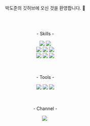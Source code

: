 <p align="center">박도준의 깃허브에 오신 것을 환영합니다. 👋</p>
<br>
<br>

<!-- <div align="center">
  
  ![Dojun's GitHub stats](https://github-readme-stats.vercel.app/api?username=dojuun2&show_icons=true&theme=gruvbox)

</div> -->


<p align="center">- Skills -</p>
<div align="center">
  <img src="https://img.shields.io/badge/Java-0769AD?style=for-the-badge&logo=Java&logoColor=white"/>
  <img src="https://img.shields.io/badge/Spring Boot-6DB33F?style=for-the-badge&logo=Spring Boot&logoColor=white"/>
  <br>


  <img src="https://img.shields.io/badge/MySQL-4479A1.svg?&style=for-the-badge&logo=MySQL&logoColor=white"/>
  <img src="https://img.shields.io/badge/MariaDB-1F305F?style=for-the-badge&logo=MariaDB&logoColor=white"/>
  <img src="https://img.shields.io/badge/oracle-F80000?style=for-the-badge&logo=oracle&logoColor=white"/>
  <br> 


  <img src="https://img.shields.io/badge/HTML5-E34F26?style=for-the-badge&logo=HTML5&logoColor=white"/>
  <img src="https://img.shields.io/badge/JavaScript-F7DF1E?style=for-the-badge&logo=JavaScript&logoColor=white"/>
  <img src="https://img.shields.io/badge/CSS-1572B6?style=for-the-badge&logo=CSS3&logoColor=white"/>
  <br>
  <br>
  <br>
</div>

<p align="center">- Tools -</p>
<div align="center" >
  <img src="https://img.shields.io/badge/IntelliJ%20IDEA-000000.svg?&style=for-the-badge&logo=IntelliJ%20IDEA&logoColor=white"/>
  <img src="https://img.shields.io/badge/Eclipse%20IDE-2C2255.svg?&style=for-the-badge&logo=Eclipse%20IDE&logoColor=white"/>
  <img src="https://img.shields.io/badge/Visual Studio Code-007ACC?style=for-the-badge&logo=Visual Studio Code&logoColor=white"/>
  <br>
  <br>
  <br>
</div>

<p align="center">- Channel -</p>
<div align="center" >
   <a href="https://blog.naver.com/dojuun2"><img src="https://img.shields.io/badge/Naver-03C75A?style=flat-square&logo=Naver&logoColor=white"/></a>&nbsp </a>
</div>

